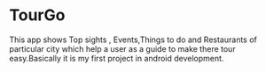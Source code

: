 # TourGo
This app shows Top sights , Events,Things to do and Restaurants of particular city which help a user as a guide to make there tour easy.Basically it is my first project in android development.
